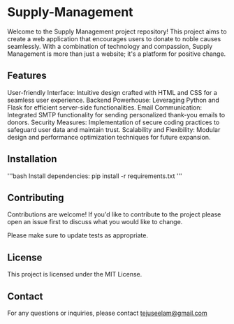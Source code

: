 # Supply-Management
Welcome to the Supply Management project repository! This project aims to create a web application that encourages users to donate to noble causes seamlessly. With a combination of technology and compassion, Supply Management is more than just a website; it's a platform for positive change.

## Features
User-friendly Interface: Intuitive design crafted with HTML and CSS for a seamless user experience.
Backend Powerhouse: Leveraging Python and Flask for efficient server-side functionalities.
Email Communication: Integrated SMTP functionality for sending personalized thank-you emails to donors.
Security Measures: Implementation of secure coding practices to safeguard user data and maintain trust.
Scalability and Flexibility: Modular design and performance optimization techniques for future expansion.

## Installation
'''bash
Install dependencies: pip install -r requirements.txt
'''
## Contributing
Contributions are welcome! If you'd like to contribute to the project please open an issue first
to discuss what you would like to change.

Please make sure to update tests as appropriate.

## License
This project is licensed under the MIT License.

## Contact
For any questions or inquiries, please contact tejuseelam@gmail.com

